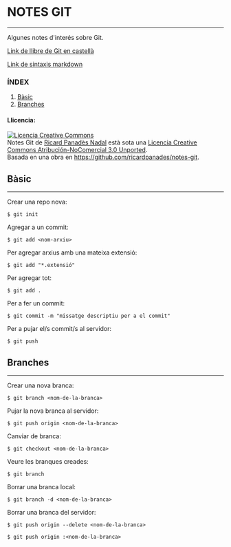 # NOTES GIT
---

Algunes notes d'interés sobre Git.

[Link de llibre de Git en castellà](http://git-scm.com/book/es)

[Link de sintaxis markdown](https://github.com/adam-p/markdown-here/wiki/Markdown-Cheatsheet)

### ÍNDEX
1. [Bàsic](https://github.com/ricardpanades/notes-git#basic)
2. [Branches](https://github.com/ricardpanades/notes-git#branches)



#### Llicencia:
<a rel="license" href="http://creativecommons.org/licenses/by-nc/3.0/deed.es_CO"><img alt="Licencia Creative Commons" style="border-width:0" src="http://i.creativecommons.org/l/by-nc/3.0/88x31.png" /></a><br /><span xmlns:dct="http://purl.org/dc/terms/" href="http://purl.org/dc/dcmitype/Text" property="dct:title" rel="dct:type">Notes Git</span> de <a xmlns:cc="http://creativecommons.org/ns#" href="http://ricardpanades.com" property="cc:attributionName" rel="cc:attributionURL">Ricard Panadès Nadal</a> està sota una <a rel="license" href="http://creativecommons.org/licenses/by-nc/3.0/deed.es_CO">Licencia Creative Commons Atribución-NoComercial 3.0 Unported</a>.<br />Basada en una obra en <a xmlns:dct="http://purl.org/dc/terms/" href="https://github.com/ricardpanades/notes-git" rel="dct:source">https://github.com/ricardpanades/notes-git</a>.



## Bàsic
---

Crear una repo nova:
```
$ git init
```

Agregar a un commit:
```
$ git add <nom-arxiu>
```
Per agregar arxius amb una mateixa extensió:
```
$ git add "*.extensió"
```
Per agregar tot:
```
$ git add .
```

Per a fer un commit:
```
$ git commit -m "missatge descriptiu per a el commit"
```

Per a pujar el/s commit/s al servidor:
```
$ git push
```



## Branches
---

Crear una nova branca:
```
$ git branch <nom-de-la-branca>
```

Pujar la nova branca al servidor:
```
$ git push origin <nom-de-la-branca>
```

Canviar de branca:
```
$ git checkout <nom-de-la-branca>
```

Veure les branques creades:
```
$ git branch
```

Borrar una branca local:
```
$ git branch -d <nom-de-la-branca>
```

Borrar una branca del servidor:
```
$ git push origin --delete <nom-de-la-branca>
```
```
$ git push origin :<nom-de-la-branca>
```


